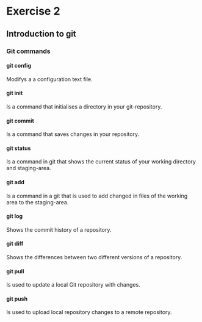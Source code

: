 # Exercise 2

## Introduction to git

### Git commands

#### git config
 Modifys a a configuration text file.
#### git init
Is a command that initialises a directory in your git-repository.
#### git commit
Is a command that saves changes in your repository.
#### git status
Is a command in git that shows the current status of your working directory and staging-area.
#### git add
Is a command in a git that is used to add changed in files of the working area to the staging-area.
#### git log
Shows the commit history of a repository.
#### git diff
Shows the differences between two different versions of a repository.
#### git pull
Is used to update a local Git repository with changes.
#### git push
Is used to upload local repository changes to a remote repository.





